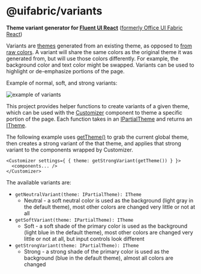 # @uifabric/variants

**Theme variant generator for [Fluent UI React](https://developer.microsoft.com/en-us/fluentui)**
([formerly Office UI Fabric React](https://developer.microsoft.com/en-us/office/blogs/ui-fabric-is-evolving-into-fluent-ui/))

Variants are [themes](https://github.com/microsoft/fluentui/wiki/Theming) generated from an existing theme, as opposed to [from raw colors](https://developer.microsoft.com/en-us/fluentui#/styles/themegenerator). A variant will share the same colors as the original theme it was generated from, but will use those colors differently. For example, the background color and text color might be swapped. Variants can be used to highlight or de-emphasize portions of the page.

Example of normal, soft, and strong variants:

![example of variants](https://github.com/microsoft/fluentui/blob/master/packages/variants/example.png)

This project provides helper functions to create variants of a given theme, which can be used with the [Customizer](https://github.com/microsoft/fluentui/blob/master/packages/utilities/src/Customizer.tsx) component to theme a specific portion of the page. Each function takes in an [IPartialTheme](https://github.com/microsoft/fluentui/blob/master/packages/styling/src/interfaces/ITheme.ts) and returns an [ITheme](https://github.com/microsoft/fluentui/blob/master/packages/styling/src/interfaces/ITheme.ts).

The following example uses [getTheme()](https://github.com/microsoft/fluentui/blob/master/packages/styling/src/styles/theme.ts) to grab the current global theme, then creates a strong variant of the that theme, and applies that strong variant to the components wrapped by Customizer.

```
<Customizer settings={ { theme: getStrongVariant(getTheme()) } }>
  <components... />
</Customizer>
```

The available variants are:

- `getNeutralVariant(theme: IPartialTheme): ITheme`
  - Neutral - a soft neutral color is used as the background (light gray in the default theme), most other colors are changed very little or not at all
- `getSoftVariant(theme: IPartialTheme): ITheme`
  - Soft - a soft shade of the primary color is used as the background (light blue in the default theme), most other colors are changed very little or not at all, but input controls look different
- `getStrongVariant(theme: IPartialTheme): ITheme`
  - Strong - a strong shade of the primary color is used as the background (blue in the default theme), almost all colors are changed
